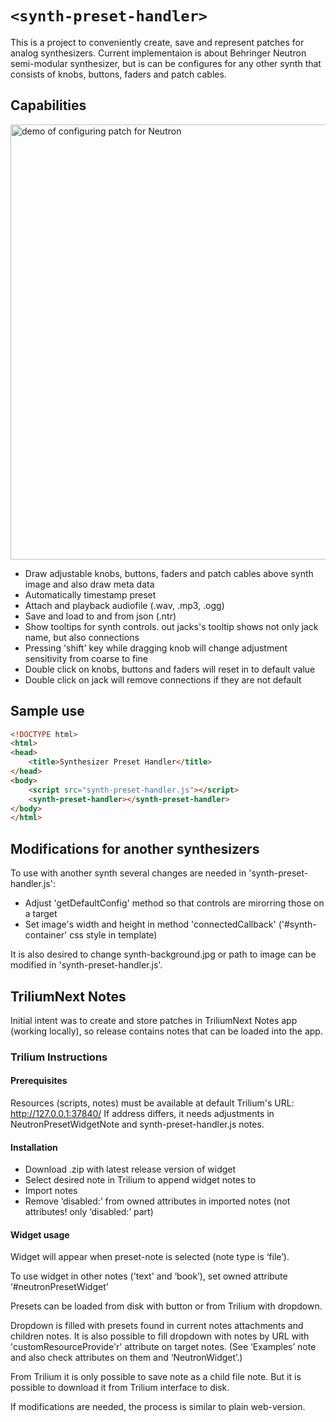 `<synth-preset-handler>`
=================

This is a project to conveniently create, save and represent patches for analog synthesizers.
Current implementaion is about Behringer Neutron semi-modular synthesizer, but is can be configures for any other synth that consists of knobs, buttons, faders and patch cables.

## Capabilities

<img src="./.github/images/neutron-path-demo.gif" alt="demo of configuring patch for Neutron" height=696 width=1280>

- Draw adjustable knobs, buttons, faders and patch cables above synth image and also draw meta data
- Automatically timestamp preset
- Attach and playback audiofile (.wav, .mp3, .ogg)
- Save and load to and from json (.ntr)
- Show tooltips for synth controls. out jacks's tooltip shows not only jack name, but also connections
- Pressing 'shift' key while dragging knob will change adjustment sensitivity from coarse to fine
- Double click on knobs, buttons and faders will reset in to default value
- Double click on jack will remove connections if they are not default


## Sample use

```html
<!DOCTYPE html>
<html>
<head>
    <title>Synthesizer Preset Handler</title>
</head>
<body>
    <script src="synth-preset-handler.js"></script>
    <synth-preset-handler></synth-preset-handler>
</body>
</html>
```

## Modifications for another synthesizers

To use with another synth several changes are needed in 'synth-preset-handler.js':
- Adjust 'getDefaultConfig' method so that controls are mirorring those on a target
- Set image's width and height in method 'connectedCallback' ('#synth-container' css style in template)

It is also desired to change synth-background.jpg or path to image can be modified in 'synth-preset-handler.js'.


## TriliumNext Notes

Initial intent was to create and store patches in TriliumNext Notes app (working locally), so release contains notes that can be loaded into the app.

### Trilium Instructions

#### Prerequisites

Resources (scripts, notes) must be available at default Trilium's URL: http://127.0.0.1:37840/ If address differs, it needs adjustments in NeutronPresetWidgetNote and synth-preset-handler.js notes.

#### Installation

- Download .zip with latest release version of widget
- Select desired note in Trilium to append widget notes to
- Import notes
- Remove ‘disabled:’ from owned attributes in imported notes (not attributes! only ‘disabled:’ part)

#### Widget usage

Widget will appear when preset-note is selected (note type is ‘file’).

To use widget in other notes ('text' and ‘book’), set owned attribute ‘#neutronPresetWidget’

Presets can be loaded from disk with button or from Trilium with dropdown.

Dropdown is filled with presets found in current notes attachments and children notes. It is also possible to fill dropdown with notes by URL with 'customResourceProvide'r' attribute on target notes. (See ‘Examples’ note and also check attributes on them and ‘NeutronWidget’.)

From Trilium it is only possible to save note as a child file note. But it is possible to download it from Trilium interface to disk.

If modifications are needed, the process is  similar to plain web-version.